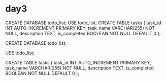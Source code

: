 # day3
CREATE DATABASE todo_list;  USE todo_list;  CREATE TABLE tasks (   task_id INT AUTO_INCREMENT PRIMARY KEY,   task_name VARCHAR(255) NOT NULL,   description TEXT,   is_completed BOOLEAN NOT NULL DEFAULT 0 );

CREATE DATABASE todo_list;

USE todo_list;

CREATE TABLE tasks (
  task_id INT AUTO_INCREMENT PRIMARY KEY,
  task_name VARCHAR(255) NOT NULL,
  description TEXT,
  is_completed BOOLEAN NOT NULL DEFAULT 0
);
